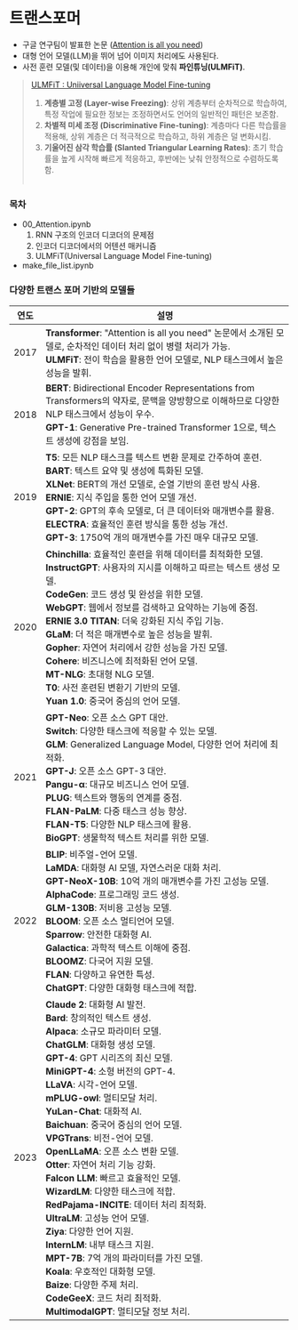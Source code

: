 # 트랜스포머
- 구글 연구팀이 발표한 논문 ([Attention is all you need](https://arxiv.org/abs/1706.03762))
- 대형 언어 모델(LLM)을 뛰어 넘어 이미지 처리에도 사용된다.
- 사전 훈련 모델(및 데이터)을 이용해 개인에 맞춰 **파인튜닝(ULMFiT)**.

>[ULMFiT : Uniiversal Language Model Fine-tuning](https://arxiv.org/abs/1801.06146)
>1. **계층별 고정 (Layer-wise Freezing)**: 
>상위 계층부터 순차적으로 학습하여, 특정 작업에 필요한 정보는 조정하면서도 언어의 일반적인 패턴은 보존함.
>2. **차별적 미세 조정 (Discriminative Fine-tuning)**:
>계층마다 다른 학습률을 적용해, 상위 계층은 더 적극적으로 학습하고, 하위 계층은 덜 변화시킴.
>3. **기울어진 삼각 학습률 (Slanted Triangular Learning Rates)**:
>초기 학습률을 높게 시작해 빠르게 적응하고, 후반에는 낮춰 안정적으로 수렴하도록 함. <br><br>

### 목차

- 00_Attention.ipynb
  1. RNN 구조의 인코더 디코더의 문제점
  2. 인코더 디코더에서의 어텐션 매커니즘
  3. ULMFiT(Universal Language Model Fine-tuning)
- make_file_list.ipynb



### 다양한 트랜스 포머 기반의 모델들
| 연도  | 설명                                                               |
|-------|--------------------------------------------------------------------|
| 2017  | **Transformer**: "Attention is all you need" 논문에서 소개된 모델로, 순차적인 데이터 처리 없이 병렬 처리가 가능.<br>**ULMFiT**: 전이 학습을 활용한 언어 모델로, NLP 태스크에서 높은 성능을 발휘. |
| 2018  | **BERT**: Bidirectional Encoder Representations from Transformers의 약자로, 문맥을 양방향으로 이해하므로 다양한 NLP 태스크에서 성능이 우수.<br>**GPT-1**: Generative Pre-trained Transformer 1으로, 텍스트 생성에 강점을 보임. |
| 2019  | **T5**: 모든 NLP 태스크를 텍스트 변환 문제로 간주하여 훈련.<br>**BART**: 텍스트 요약 및 생성에 특화된 모델.<br>**XLNet**: BERT의 개선 모델로, 순열 기반의 훈련 방식 사용.<br>**ERNIE**: 지식 주입을 통한 언어 모델 개선.<br>**GPT-2**: GPT의 후속 모델로, 더 큰 데이터와 매개변수를 활용.<br>**ELECTRA**: 효율적인 훈련 방식을 통한 성능 개선.<br>**GPT-3**: 1750억 개의 매개변수를 가진 매우 대규모 모델. |
| 2020  | **Chinchilla**: 효율적인 훈련을 위해 데이터를 최적화한 모델.<br>**InstructGPT**: 사용자의 지시를 이해하고 따르는 텍스트 생성 모델.<br>**CodeGen**: 코드 생성 및 완성을 위한 모델.<br>**WebGPT**: 웹에서 정보를 검색하고 요약하는 기능에 중점.<br>**ERNIE 3.0 TITAN**: 더욱 강화된 지식 주입 기능.<br>**GLaM**: 더 적은 매개변수로 높은 성능을 발휘.<br>**Gopher**: 자연어 처리에서 강한 성능을 가진 모델.<br>**Cohere**: 비즈니스에 최적화된 언어 모델.<br>**MT-NLG**: 초대형 NLG 모델.<br>**T0**: 사전 훈련된 변환기 기반의 모델.<br>**Yuan 1.0**: 중국어 중심의 언어 모델. |
| 2021  | **GPT-Neo**: 오픈 소스 GPT 대안.<br>**Switch**: 다양한 태스크에 적응할 수 있는 모델.<br>**GLM**: Generalized Language Model, 다양한 언어 처리에 최적화.<br>**GPT-J**: 오픈 소스 GPT-3 대안.<br>**Pangu-α**: 대규모 비즈니스 언어 모델.<br>**PLUG**: 텍스트와 행동의 연계를 중점.<br>**FLAN-PaLM**: 다중 태스크 성능 향상.<br>**FLAN-T5**: 다양한 NLP 태스크에 활용.<br>**BioGPT**: 생물학적 텍스트 처리를 위한 모델. |
| 2022  | **BLIP**: 비주얼-언어 모델.<br>**LaMDA**: 대화형 AI 모델, 자연스러운 대화 처리.<br>**GPT-NeoX-10B**: 10억 개의 매개변수를 가진 고성능 모델.<br>**AlphaCode**: 프로그래밍 코드 생성.<br>**GLM-130B**: 저비용 고성능 모델.<br>**BLOOM**: 오픈 소스 멀티언어 모델.<br>**Sparrow**: 안전한 대화형 AI.<br>**Galactica**: 과학적 텍스트 이해에 중점.<br>**BLOOMZ**: 다국어 지원 모델.<br>**FLAN**: 다양하고 유연한 특성.<br>**ChatGPT**: 다양한 대화형 태스크에 적합. |
| 2023  | **Claude 2**: 대화형 AI 발전.<br>**Bard**: 창의적인 텍스트 생성.<br>**Alpaca**: 소규모 파라미터 모델.<br>**ChatGLM**: 대화형 생성 모델.<br>**GPT-4**: GPT 시리즈의 최신 모델.<br>**MiniGPT-4**: 소형 버전의 GPT-4.<br>**LLaVA**: 시각-언어 모델.<br>**mPLUG-owl**: 멀티모달 처리.<br>**YuLan-Chat**: 대화적 AI.<br>**Baichuan**: 중국어 중심의 언어 모델.<br>**VPGTrans**: 비전-언어 모델.<br>**OpenLLaMA**: 오픈 소스 변환 모델.<br>**Otter**: 자연어 처리 기능 강화.<br>**Falcon LLM**: 빠르고 효율적인 모델.<br>**WizardLM**: 다양한 태스크에 적합.<br>**RedPajama-INCITE**: 데이터 처리 최적화.<br>**UltraLM**: 고성능 언어 모델.<br>**Ziya**: 다양한 언어 지원.<br>**InternLM**: 내부 태스크 지원.<br>**MPT-7B**: 7억 개의 파라미터를 가진 모델.<br>**Koala**: 우호적인 대화형 모델.<br>**Baize**: 다양한 주제 처리.<br>**CodeGeeX**: 코드 처리 최적화.<br>**MultimodalGPT**: 멀티모달 정보 처리. |